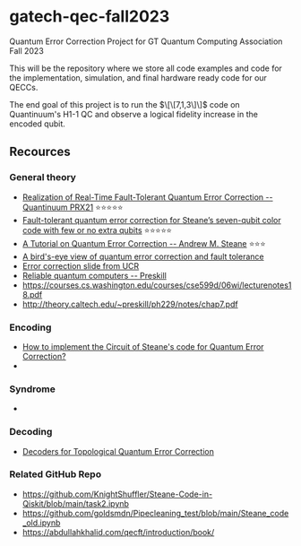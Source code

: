 # gatech-qec-fall2023
Quantum Error Correction Project for GT Quantum Computing Association Fall 2023

This will be the repository where we store all code examples and code for the implementation, simulation, and final hardware ready code for our QECCs.

The end goal of this project is to run the $\[\[7,1,3\]\]$ code on Quantinuum's H1-1 QC and observe a logical fidelity increase in the encoded qubit.



## Recources

### General theory
- [Realization of Real-Time Fault-Tolerant Quantum Error Correction -- Quantinuum PRX21](https://journals.aps.org/prx/abstract/10.1103/PhysRevX.11.041058) :star::star::star::star::star:
- [Fault-tolerant quantum error correction for Steane’s seven-qubit color code with few or no extra qubits](https://arxiv.org/pdf/1804.06995.pdf) :star::star::star::star::star:
- [A Tutorial on Quantum Error Correction -- Andrew M. Steane](https://www2.physics.ox.ac.uk/sites/default/files/ErrorCorrectionSteane06.pdf) :star::star::star:
- [A bird's-eye view of quantum error correction and fault tolerance](https://arthurpesah.me/blog/2022-01-25-intro-qec-1/)
- [Error correction slide from UCR](https://intra.ece.ucr.edu/~korotkov/courses/EE214-QC/QC-7-error-correction.pdf)
- [Reliable quantum computers --  Preskill](http://theory.caltech.edu/~preskill/pubs/preskill-1998-reliable.pdf)
- https://courses.cs.washington.edu/courses/cse599d/06wi/lecturenotes18.pdf
- http://theory.caltech.edu/~preskill/ph229/notes/chap7.pdf


### Encoding 
- [How to implement the Circuit of Steane's code for Quantum Error Correction?](https://quantumcomputing.stackexchange.com/questions/28807/how-to-implement-the-circuit-of-steanes-code-for-quantum-error-correction)
- 

### Syndrome

- 

### Decoding

- [Decoders for Topological Quantum Error Correction](https://arthurpesah.me/assets/pdf/case-study-surface-code.pdf)



### Related GitHub Repo

- https://github.com/KnightShuffler/Steane-Code-in-Qiskit/blob/main/task2.ipynb
- https://github.com/goldsmdn/Pipecleaning_test/blob/main/Steane_code_old.ipynb
- https://abdullahkhalid.com/qecft/introduction/book/

